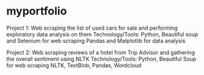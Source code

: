 # myportfolio

Project 1: Web scraping the list of  used cars for sale and performing exploratory data analysis on them 
Technology/Tools: Python, Beautiful soup and Selenium for web scraping 
                  Pandas and Matplotlib for data analysis

Project 2: Web scraping reviews of a hotel from Trip Advisor and gathering the overall sentiment using NLTK
Technology/Tools: Python, Beautiful Soup for web scraping
                  NLTK, TextBlob, Pandas, Wordcloud
                  
